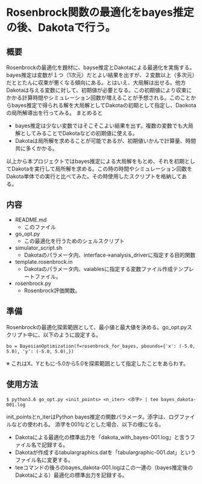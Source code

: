 # Rosenbrock関数の最適化をbayes推定の後、Dakotaで行う。

## 概要
Rosenbrockの最適化を題材に、bayse推定とDakotaによる最適化を実施する。bayes推定は変数が１つ（1次元）だとよい結果を出すが、２変数以上（多次元）だととたんに収束が悪くなる傾向にある。とはいえ、大局解は出せる。他方Dakotaは与える変数に対して、初期値が必要となる。この初期値により収束にかかる計算時間やシミュレーション回数が増えることが予想される。このことからbayes推定で得られる解を大局解としてDakotaの初期として指定し、Daokotaの局所解導出を行ってみる。
まとめると
* bayes推定は少ない変数ではそこそこよい結果を出す。複数の変数でも大局解としてみることでDakotaなどの初期値に使える。
* Dakotaは局所解を求めることが可能であるが、初期値いかんで計算量、時間共に多くかかる。

以上から本プロジェクトではbayes推定による大局解をもとめ、それを初期としてDakotaを実行して局所解を求める。この時の時間やシミュレーション回数をDakota単体での実行と比べてみた。その時使用したスクリプトを格納してある。


## 内容
* README.md
  + このファイル
* go_opt.py
  * この最適化を行うためのシェルスクリプト
* simulator_script.sh
  * Dakotaのパラメータ内、interface->analysis_driverに指定する目的関数
* template.rosenbrock.in
  + Dakotaのパラメータ内、vaiablesに指定する変数ファイル作成テンプレートファイル。
* rosenbrock.py
  + Rosenbrock評価関数。

## 準備
Rosenbrockの最適化探索範囲として、最小値と最大値を決める。go_opt.pyスクリプト中に、以下のように設定する。
```
bo = BayesianOptimization(f=rosenbrock_for_bayes, pbounds={'x': (-5.0, 5.0), 'y': (-5.0, 5.0),})
```
※ これはX、Yともに-5.0から5.0を探索範囲として指定したことをあらわす。

## 使用方法
```
$ python3.6 go_opt.py <init_points> <n_iter> <添字> | tee bayes_dakota-001.log
```

init_pointsとn_iterはPython bayes推定の関数パラメータ。添字は、ログファイルなどの使われる。
添字を001などとした場合、以下の様になる。
* Dakotaによる最適化の標準出力を「dakota_with_bayes-001.log」と言うファイル名で記録する。
* Dakotaが作成するtabulargraphics.datを「tabulargraphic-001.dat」というファイル名に変更する。
* teeコマンドの後ろのbayes_dakota-001.logはこの一連の（bayes推定後のDakotaによる）最適化の標準出力を記録する。


